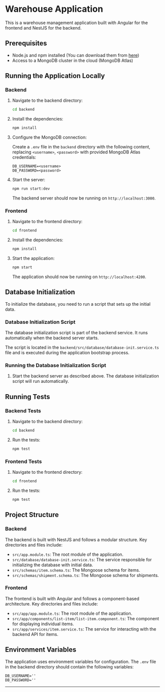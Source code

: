 # Warehouse Application

This is a warehouse management application built with Angular for the frontend and NestJS for the backend.

## Prerequisites

- Node.js and npm installed (You can download them from [here](https://nodejs.org/en/download/))
- Access to a MongoDB cluster in the cloud (MongoDB Atlas)
## Running the Application Locally

### Backend

1. Navigate to the backend directory:

    ```bash
    cd backend
    ```

2. Install the dependencies:

    ```bash
    npm install
    ```

3. Configure the MongoDB connection:

   Create a `.env` file in the `backend` directory with the following content, replacing `<username>`, `<password>` with provided MongoDB Atlas credentials:

    ```env
    DB_USERNAME=<username>
    DB_PASSWORD=<password>
   ```
4. Start the server:

    ```bash
    npm run start:dev
    ```

   The backend server should now be running on `http://localhost:3000`.

### Frontend

1. Navigate to the frontend directory:

    ```bash
    cd frontend
    ```

2. Install the dependencies:

    ```bash
    npm install
    ```

3. Start the application:

    ```bash
    npm start
    ```

   The application should now be running on `http://localhost:4200`.

## Database Initialization

To initialize the database, you need to run a script that sets up the initial data.

### Database Initialization Script

The database initialization script is part of the backend service. It runs automatically when the backend server starts.

The script is located in the `backend/src/database/database-init.service.ts` file and is executed during the application bootstrap process.

### Running the Database Initialization Script

1. Start the backend server as described above. The database initialization script will run automatically.

## Running Tests

### Backend Tests

1. Navigate to the backend directory:

    ```bash
    cd backend
    ```

2. Run the tests:

    ```bash
    npm test
    ```

### Frontend Tests

1. Navigate to the frontend directory:

    ```bash
    cd frontend
    ```

2. Run the tests:

    ```bash
    npm test
    ```

## Project Structure

### Backend

The backend is built with NestJS and follows a modular structure. Key directories and files include:

- `src/app.module.ts`: The root module of the application.
- `src/database/database-init.service.ts`: The service responsible for initializing the database with initial data.
- `src/schemas/item.schema.ts`: The Mongoose schema for items.
- `src/schemas/shipment.schema.ts`: The Mongoose schema for shipments.

### Frontend

The frontend is built with Angular and follows a component-based architecture. Key directories and files include:

- `src/app/app.module.ts`: The root module of the application.
- `src/app/components/list-item/list-item.component.ts`: The component for displaying individual items.
- `src/app/services/item.service.ts`: The service for interacting with the backend API for items.

## Environment Variables

The application uses environment variables for configuration. The `.env` file in the backend directory should contain the following variables:

```
DB_USERNAME=''
DB_PASSWORD=''
```

---

